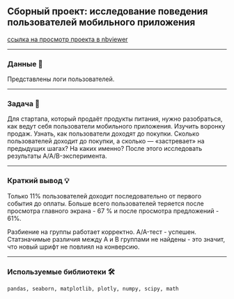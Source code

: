 ## Сборный проект: исследование поведения пользователей мобильного приложения

[ссылка на просмотр проекта в nbviewer](https://nbviewer.jupyter.org/github/NESDS/praktikum_yandex_projects/blob/main/2021_04_02_event%20analytics/2021_04_02_event%20analytics.ipynb)

---
### Данные 📁
Представлены логи пользователей.

---
### Задача 📝
Для стартапа, который продаёт продукты питания, нужно разобраться, как ведут себя пользователи мобильного приложения.
Изучить воронку продаж. Узнать, как пользователи доходят до покупки. Сколько пользователей доходит до покупки, а сколько — «застревает» на предыдущих шагах? На каких именно?
После этого исследовать результаты A/A/B-эксперимента.

---
### Краткий вывод 💡
Только 11% пользователей доходит последовательно от первого события до оплаты. Больше всего пользователей теряется после просмотра главного экрана - 67 % и после просмотра предложений - 61%.

Разбиение на группы работает корректно. A/A-тест - успешен.  
Статзначимые различия между А и В группами не найдены - это значит, что новый шрифт не повлиял на конверсию.

---
### Используемые библиотеки 🛠️
``` pandas, seaborn, matplotlib, plotly, numpy, scipy, math ```

